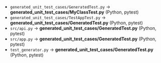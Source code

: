 - `generated_unit_test_cases/GeneratedTest.py` → **generated_unit_test_cases/MyClassTest.py** (Python, pytest)
- `generated_unit_test_cases/TestAppTest.py` → **generated_unit_test_cases/GeneratedTest.py** (Python, pytest)
- `src/api.py` → **generated_unit_test_cases/GeneratedTest.py** (Python, pytest)
- `src/app.py` → **generated_unit_test_cases/GeneratedTest.py** (Python, pytest)
- `test_generator.py` → **generated_unit_test_cases/GeneratedTest.py** (Python, pytest)
